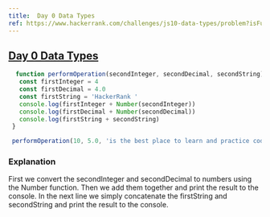 ```yaml
---
title:  Day 0 Data Types
ref: https://www.hackerrank.com/challenges/js10-data-types/problem?isFullScreen=true
---
```

## [Day 0 Data Types](https://www.hackerrank.com/challenges/js10-data-types/problem?isFullScreen=true)

 ```js
   function performOperation(secondInteger, secondDecimal, secondString) {
    const firstInteger = 4
    const firstDecimal = 4.0
    const firstString = 'HackerRank '
    console.log(firstInteger + Number(secondInteger))
    console.log(firstDecimal + Number(secondDecimal))
    console.log(firstString + secondString)
  }

  performOperation(10, 5.0, 'is the best place to learn and practice coding!')

  ```
  
### **Explanation**

First we convert the secondInteger and secondDecimal to numbers using the Number function. Then we add them together and print the result to the console. In the next line we simply concatenate the firstString and secondString and print the result to the console.